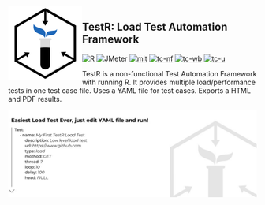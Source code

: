 <picture>
<source media="(prefers-color-scheme: dark)" srcset="/img/TestR-Logo-dark.png">
<img align="left" width="150px" src="/img/TestR-Logo.png" alt="TestR Framework"/>
</picture>

## TestR: Load Test Automation Framework
![R](https://img.shields.io/badge/R-000000?style=for-the-badge&logo=r&logoColor=white)
![JMeter](https://img.shields.io/badge/JMeter-000000?style=for-the-badge&logo=apache&logoColor=white)
<a href="https://github.com/Berkantyuks/Non-Functional-Test-Automation-Baykar/blob/main/license" rel="mit"><img width="80px" style="border-width: 0;" src="https://github.com/Berkantyuks/Berkantyuks/blob/main/images/mit-license-custom.png" alt="mit" /></a>
 <a href="https://github.com/Berkantyuks/QA-Project-Test-Classification-Mark" rel="tc-nf"><img width="80px" style="border-width: 0;" src="https://github.com/Berkantyuks/QA-Project-Test-Classification-Mark/blob/main/TCM-F-114x40/114x40-nf.png" alt="tc-nf" /></a>
 <a href="https://github.com/Berkantyuks/QA-Project-Test-Classification-Mark" rel="tc-wb"><img width="80px" style="border-width: 0;" src="https://github.com/Berkantyuks/QA-Project-Test-Classification-Mark/blob/main/TCM-114x40-box/114x40-wb.png" alt="tc-wb" /></a>
<a href="https://github.com/Berkantyuks/QA-Project-Test-Classification-Mark#test-class-u" rel="tc-u"><img width="80px" style="border-width: 0;" src="https://github.com/Berkantyuks/QA-Project-Test-Classification-Mark/blob/main/TCM-114x40-light/114x40-tc-u.png" alt="tc-u" /></a>

TestR is a non-functional Test Automation Framework with running R. It provides multiple load/performance tests in one test case file. Uses a YAML file for test cases. Exports a HTML and PDF results.

<picture>
 <source media="(prefers-color-scheme: dark)" srcset="/img/readme/TestR-0678904-D.jpg">
 <img src="/img/readme/TestR-0678904-L.jpg"/>
</picture>

